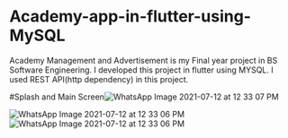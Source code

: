 # Academy-app-in-flutter-using-MySQL
Academy Management and Advertisement is my Final year project in BS Software Engineering. I developed this project in flutter using MYSQL. I used REST API(http dependency) in this project.

#Splash and Main Screen![WhatsApp Image 2021-07-12 at 12 33 07 PM](https://user-images.githubusercontent.com/74371957/126757598-ace0c8cd-b860-4d29-94a2-b427b89b4cf4.jpeg)

![WhatsApp Image 2021-07-12 at 12 33 06 PM](https://user-images.githubusercontent.com/74371957/126757448-8cc3721d-1056-4b95-9c43-e11569f97174.jpeg)
![WhatsApp Image 2021-07-12 at 12 33 06 PM](https://user-images.githubusercontent.com/74371957/126757563-e665f04c-c2d9-4db6-9c5f-c47ba9fab0f6.jpeg)

